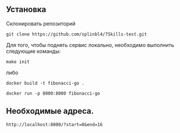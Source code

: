 Установка
------------

Склонировать репозиторий

```
git clone https://github.com/splinbl4/7Skills-test.git
```

Для того, чтобы поднять сервис локально, необходимо выполнить следующие команды:

```
make init
```

либо

```
docker build -t fibonacci-go .
```

```
docker run -p 8000:8000 fibonacci-go
```

Необходимые адреса.
------------
```
http://localhost:8000/?start=0&end=16
```